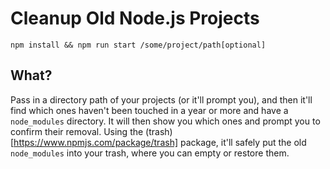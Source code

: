 Cleanup Old Node.js Projects
============================

```
npm install && npm run start /some/project/path[optional]
```

What?
-----
Pass in a directory path of your projects (or it'll prompt you), and then it'll find which ones haven't 
been touched in a year or more and have a `node_modules` directory. It will then show you which ones and 
prompt you to confirm their removal. Using the (trash)[https://www.npmjs.com/package/trash] package, it'll 
safely put the old `node_modules` into your trash, where you can empty or restore them.